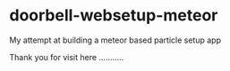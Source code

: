 # doorbell-websetup-meteor
My attempt at building a meteor based particle setup app

Thank you for visit here ...........
